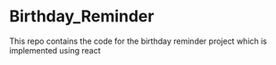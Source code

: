 # Birthday_Reminder
This repo contains the code for the birthday reminder project which is implemented using react 
